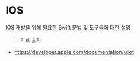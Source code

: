 # IOS 
IOS 개발을 위해 필요한 Swift 문법 및 도구들에 대한 설명

> 자료 출처   
  - <https://developer.apple.com/documentation/uikit>
